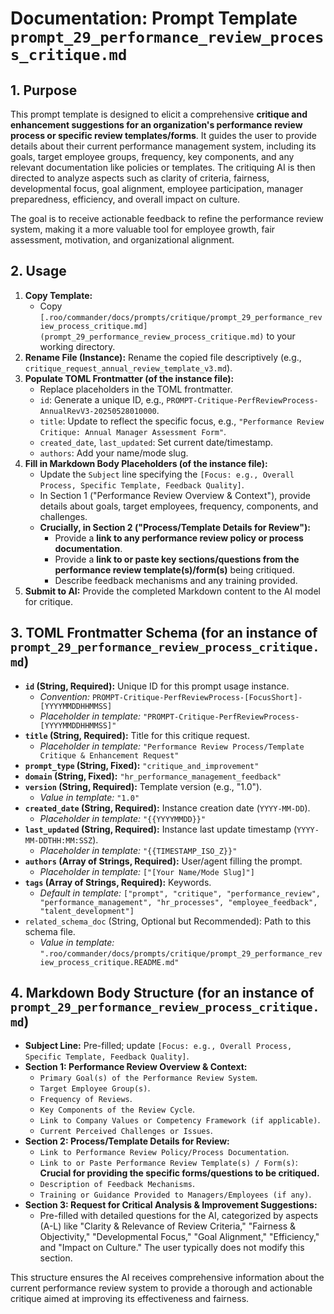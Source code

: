 # Documentation: Prompt Template `prompt_29_performance_review_process_critique.md`

## 1. Purpose

This prompt template is designed to elicit a comprehensive **critique and enhancement suggestions for an organization's performance review process or specific review templates/forms**. It guides the user to provide details about their current performance management system, including its goals, target employee groups, frequency, key components, and any relevant documentation like policies or templates. The critiquing AI is then directed to analyze aspects such as clarity of criteria, fairness, developmental focus, goal alignment, employee participation, manager preparedness, efficiency, and overall impact on culture.

The goal is to receive actionable feedback to refine the performance review system, making it a more valuable tool for employee growth, fair assessment, motivation, and organizational alignment.

## 2. Usage

1.  **Copy Template:**
    *   Copy `[.roo/commander/docs/prompts/critique/prompt_29_performance_review_process_critique.md](prompt_29_performance_review_process_critique.md)` to your working directory.
2.  **Rename File (Instance):** Rename the copied file descriptively (e.g., `critique_request_annual_review_template_v3.md`).
3.  **Populate TOML Frontmatter (of the instance file):**
    *   Replace placeholders in the TOML frontmatter.
    *   `id`: Generate a unique ID, e.g., `PROMPT-Critique-PerfReviewProcess-AnnualRevV3-20250528010000`.
    *   `title`: Update to reflect the specific focus, e.g., `"Performance Review Critique: Annual Manager Assessment Form"`.
    *   `created_date`, `last_updated`: Set current date/timestamp.
    *   `authors`: Add your name/mode slug.
4.  **Fill in Markdown Body Placeholders (of the instance file):**
    *   Update the `Subject` line specifying the `[Focus: e.g., Overall Process, Specific Template, Feedback Quality]`.
    *   In Section 1 ("Performance Review Overview & Context"), provide details about goals, target employees, frequency, components, and challenges.
    *   **Crucially, in Section 2 ("Process/Template Details for Review"):**
        *   Provide a **link to any performance review policy or process documentation**.
        *   Provide a **link to or paste key sections/questions from the performance review template(s)/form(s)** being critiqued.
        *   Describe feedback mechanisms and any training provided.
5.  **Submit to AI:** Provide the completed Markdown content to the AI model for critique.

## 3. TOML Frontmatter Schema (for an instance of `prompt_29_performance_review_process_critique.md`)

*   **`id` (String, Required):** Unique ID for this prompt usage instance.
    *   *Convention:* `PROMPT-Critique-PerfReviewProcess-[FocusShort]-[YYYYMMDDHHMMSS]`
    *   *Placeholder in template:* `"PROMPT-Critique-PerfReviewProcess-[YYYYMMDDHHMMSS]"`
*   **`title` (String, Required):** Title for this critique request.
    *   *Placeholder in template:* `"Performance Review Process/Template Critique & Enhancement Request"`
*   **`prompt_type` (String, Fixed):** `"critique_and_improvement"`
*   **`domain` (String, Fixed):** `"hr_performance_management_feedback"`
*   **`version` (String, Required):** Template version (e.g., "1.0").
    *   *Value in template:* `"1.0"`
*   **`created_date` (String, Required):** Instance creation date (`YYYY-MM-DD`).
    *   *Placeholder in template:* `"{{YYYYMMDD}}"`
*   **`last_updated` (String, Required):** Instance last update timestamp (`YYYY-MM-DDTHH:MM:SSZ`).
    *   *Placeholder in template:* `"{{TIMESTAMP_ISO_Z}}"`
*   **`authors` (Array of Strings, Required):** User/agent filling the prompt.
    *   *Placeholder in template:* `["[Your Name/Mode Slug]"]`
*   **`tags` (Array of Strings, Required):** Keywords.
    *   *Default in template:* `["prompt", "critique", "performance_review", "performance_management", "hr_processes", "employee_feedback", "talent_development"]`
*   `related_schema_doc` (String, Optional but Recommended): Path to this schema file.
    *   *Value in template:* `".roo/commander/docs/prompts/critique/prompt_29_performance_review_process_critique.README.md"`

## 4. Markdown Body Structure (for an instance of `prompt_29_performance_review_process_critique.md`)

*   **Subject Line:** Pre-filled; update `[Focus: e.g., Overall Process, Specific Template, Feedback Quality]`.
*   **Section 1: Performance Review Overview & Context:**
    *   `Primary Goal(s) of the Performance Review System`.
    *   `Target Employee Group(s)`.
    *   `Frequency of Reviews`.
    *   `Key Components of the Review Cycle`.
    *   `Link to Company Values or Competency Framework (if applicable)`.
    *   `Current Perceived Challenges or Issues`.
*   **Section 2: Process/Template Details for Review:**
    *   `Link to Performance Review Policy/Process Documentation`.
    *   `Link to or Paste Performance Review Template(s) / Form(s)`: **Crucial for providing the specific forms/questions to be critiqued.**
    *   `Description of Feedback Mechanisms`.
    *   `Training or Guidance Provided to Managers/Employees (if any)`.
*   **Section 3: Request for Critical Analysis & Improvement Suggestions:**
    *   Pre-filled with detailed questions for the AI, categorized by aspects (A-L) like "Clarity & Relevance of Review Criteria," "Fairness & Objectivity," "Developmental Focus," "Goal Alignment," "Efficiency," and "Impact on Culture." The user typically does not modify this section.

This structure ensures the AI receives comprehensive information about the current performance review system to provide a thorough and actionable critique aimed at improving its effectiveness and fairness.
